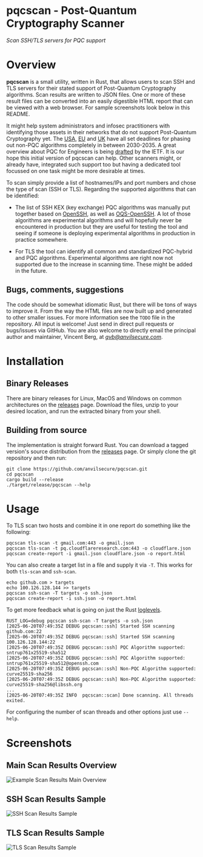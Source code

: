 # pqcscan - Post-Quantum Cryptography Scanner

*Scan SSH/TLS servers for PQC support*

# Overview

**pqcscan** is a small utility, written in Rust, that allows users to scan SSH and TLS servers for their stated support of Post-Quantum Cryptography algorithms. Scan results are written to JSON files. One or more of these result files can be converted into an easily digestible HTML report that can be viewed with a web browser. For sample screenshots look below in this README.

It might help system administrators and infosec practitioners with identifying those assets in their networks that do not support Post-Quantum Cryptography yet. The [USA](https://www.keyfactor.com/blog/nist-drops-new-deadline-for-pqc-transition/), [EU](https://digital-strategy.ec.europa.eu/en/library/recommendation-coordinated-implementation-roadmap-transition-post-quantum-cryptography) and [UK](https://www.ncsc.gov.uk/news/pqc-migration-roadmap-unveiled) have all set deadlines for phasing out non-PQC algorithms completely in between 2030-2035. A great overview about PQC for Engineers is being [drafted](https://www.ietf.org/archive/id/draft-ietf-pquip-pqc-engineers-12.html) by the IETF. It is our hope this initial version of pqcscan can help. Other scanners might, or already have, integrated such support too but having a dedicated tool focussed on one task might be more desirable at times.

To scan simply provide a list of hostnames/IPs and port numbers and chose the type of scan (SSH or TLS). Regarding the supported algorithms that can be identified:

- The list of SSH KEX (key exchange) PQC algorithms was manually put together based on [OpenSSH](https://www.openssh.com/), as well as [OQS-OpenSSH](https://github.com/open-quantum-safe/openssh). A lot of those algorithms are experimental algorithms and will hopefully never be encountered in production but they are useful for testing the tool and seeing if someone is deploying experimental algorithms in production in practice somewhere.
 
- For TLS the tool can identify all common and standardized PQC-hybrid and PQC algorithms. Experimental algorithms are right now not supported due to the increase in scanning time. These might be added in the future.
 
## Bugs, comments, suggestions
The code should be somewhat idiomatic Rust, but there will be tons of ways to improve it. From the way the HTML files are now built up and generated to other smaller issues. For more information see the `TODO` file in the repository. All input is welcome! Just send in direct pull requests or bugs/issues via GitHub. You are also welcome to directly email the principal author and maintainer, Vincent Berg, at *gvb@anvilsecure.com*.
 
# Installation

## Binary Releases
There are binary releases for Linux, MacOS and Windows on common architectures on the [releases](https://github.com/anvilsecure/pqcscan/releases) page. Download the files, unzip to your desired location, and run the extracted binary from your shell.

## Building from source
The implementation is straight forward Rust. You can download a tagged version's source distribution from the [releases](https://github.com/anvilsecure/pqcscan/releases) page. Or simply clone the git repository and then run:

```
git clone https://github.com/anvilsecure/pqcscan.git
cd pqcscan
cargo build --release
./target/release/pqcscan --help
```

# Usage

To TLS scan two hosts and combine it in one report do something like the following:

```
pqcscan tls-scan -t gmail.com:443 -o gmail.json
pqcscan tls-scan -t pq.cloudflareresearch.com:443 -o cloudflare.json
pqcscan create-report -i gmail.json cloudflare.json -o report.html
```

You can also create a target list in a file and supply it via `-T`. This works for both `tls-scan` and `ssh-scan`.

```
echo github.com > targets
echo 100.126.128.144 >> targets
pqcscan ssh-scan -T targets -o ssh.json
pqcscan create-report -i ssh.json -o report.html
```

To get more feedback what is going on just the Rust [loglevels](https://docs.rs/env_logger/latest/env_logger/).

```
RUST_LOG=debug pqcscan ssh-scan -T targets -o ssh.json
[2025-06-20T07:49:35Z DEBUG pqcscan::ssh] Started SSH scanning github.com:22
[2025-06-20T07:49:35Z DEBUG pqcscan::ssh] Started SSH scanning 100.126.128.144:22
[2025-06-20T07:49:35Z DEBUG pqcscan::ssh] PQC Algorithm supported: sntrup761x25519-sha512
[2025-06-20T07:49:35Z DEBUG pqcscan::ssh] PQC Algorithm supported: sntrup761x25519-sha512@openssh.com
[2025-06-20T07:49:35Z DEBUG pqcscan::ssh] Non-PQC Algorithm supported: curve25519-sha256
[2025-06-20T07:49:35Z DEBUG pqcscan::ssh] Non-PQC Algorithm supported: curve25519-sha256@libssh.org
...
[2025-06-20T07:49:35Z INFO  pqcscan::scan] Done scanning. All threads exited.
```

For configuring the number of scan threads and other options just use `--help`. 


# Screenshots

## Main Scan Results Overview

![Example Scan Results Main Overview](/doc/pqcscan_results_sample1.png)

## SSH Scan Results Sample

![SSH Scan Results Sample](/doc/sshscan_results_sample1.png)

## TLS Scan Results Sample

![TLS Scan Results Sample](/doc/tlsscan_results_sample1.png)
